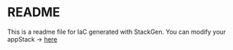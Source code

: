 # README
This is a readme file for IaC generated with StackGen.
You can modify your appStack -> [here](http://main.dev.stackgen.com/appstacks/c73d78b0-22af-42b5-bc15-dc513c4cd647)
